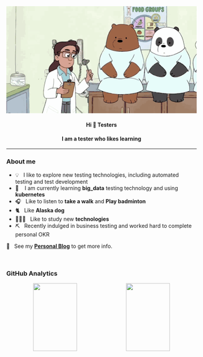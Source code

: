 <div align="center" width="100%">

  <img src="./img/tester.gif" width="550" />

  #### Hi 👋 Testers
  #### I am a tester who likes learning

</div>

---

### About me

- 💡 &nbsp;&nbsp;I like to explore new testing technologies, including automated testing and test development
- 📖 &nbsp;&nbsp; I am currently learning **big_data** testing technology and using **kubernetes**
- 🎧 &nbsp;&nbsp;Like to listen to **take a walk** and **Play badminton**
- 🐈‍ &nbsp;&nbsp;Like **Alaska dog**
- 🧑🏻‍💻 &nbsp;&nbsp;Like to study new **technologies**
- ⛏ &nbsp;&nbsp;Recently indulged in business testing and worked hard to complete personal OKR

📝 &nbsp;&nbsp;See my [**Personal Blog**](https://fgg6gzb6uk.feishu.cn/docx/LkwDdpLjnoIdGwxOH6zcRwEWnhd) to get more info.

<br />

### GitHub Analytics

<div align="center">
  <img height="180em" width="48%" src="https://github-readme-stats.vercel.app/api?username=XuXuClassMate&show_icons=true&theme=vue&include_all_commits=true&count_private=true"/>
  <img height="180em" width="48%" src="https://github-readme-stats.vercel.app/api/top-langs/?username=XuXuClassMate&layout=compact&langs_count=8&theme=vue"/>
</p>

